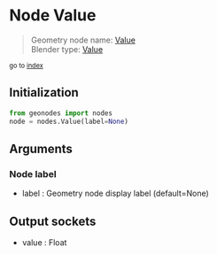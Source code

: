 
# Node Value

> Geometry node name: [Value](https://docs.blender.org/manual/en/latest/modeling/geometry_nodes/input/value.html)<br>
  Blender type: [Value](https://docs.blender.org/api/current/bpy.types.ShaderNodeValue.html)
  
<sub>go to [index](/docs/index.md)</sub>

## Initialization

```python
from geonodes import nodes
node = nodes.Value(label=None)
```



## Arguments


### Node label

- label : Geometry node display label (default=None)

## Output sockets

- value : Float
